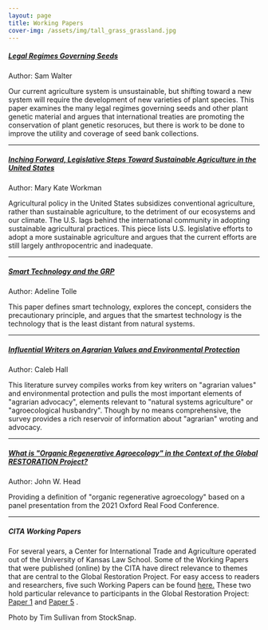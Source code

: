 ```yaml
---
layout: page
title: Working Papers 
cover-img: /assets/img/tall_grass_grassland.jpg
---
```

##### [Legal Regimes Governing Seeds](https://globalrestorationproject.github.io/2020-12-28-legal-seed-regimes/)
Author: Sam Walter

Our current agriculture system is unsustainable, but shifting toward a new system will require the development of new varieties of plant species.  This paper examines the many  legal regimes governing seeds and other plant genetic material and argues that international treaties are promoting the conservation of plant genetic resoruces, but there is work to be done to improve the utility and coverage of seed bank collections. 

---

##### [Inching Forward, Legislative Steps Toward Sustainable Agriculture in the United States](https://globalrestorationproject.github.io/2021-01-01-inching-forward/)
Author: Mary Kate Workman

Agricultural policy in the United States subsidizes conventional agriculture, rather than sustainable agriculture, to the detriment of our ecosystems and our climate.  The U.S. lags behind the international community in adopting sustainable agricultural practices.  This piece lists U.S. legislative efforts to adopt a more sustainable agriculture and argues that the current efforts are still largely anthropocentric and inadequate. 

---

##### [Smart Technology and the GRP](https://globalrestorationproject.github.io/2020-12-22-smart-technology-grp/)
Author: Adeline Tolle

This paper defines smart technology, explores the concept, considers the precautionary principle, and argues that the smartest technology is the technology that is the least distant from natural systems.  

---

##### [Influential Writers on Agrarian Values and Environmental Protection](https://globalrestorationproject.github.io/2020-12-26-literature-survey/)
Author: Caleb Hall

This literature survey compiles works from key writers on "agrarian values" and environmental protection and pulls the most important elements of "agrarian advocacy", elements relevant to "natural systems agriculture" or "agroecological husbandry".  Though by no means comprehensive, the survey provides a rich reservoir of information about "agrarian" wroting and advocacy.

---

##### [What is "Organic Regenerative Agroecology" in the Context of the Global RESTORATION Project?](https://globalrestorationproject.github.io/2021-01-10-organic-restorative-agroecology/)
Author: John W. Head

Providing a definition of "organic regenerative agroecology" based on a panel presentation from the 2021 Oxford Real Food Conference. 

---

##### CITA Working Papers
For several years, a Center for International Trade and Agriculture operated out of the University of Kansas Law School.  Some of the Working Papers that were published (online) by the CITA have direct relevance to themes that are central to the Global Restoration Project.  For easy access to readers and researchers, five such Working Papers can be found [here.](http://law.ku.edu/cita/#working-papers)  These two hold particular relevance to participants in the Global Restoration Project: [Paper 1](http://law.ku.edu/sites/law.drupal.ku.edu/files/docs/centers/CITA_working_paper1_2010.pdf) and [Paper 5](http://law.ku.edu/sites/law.drupal.ku.edu/files/docs/centers/CITA-working-paper5-2016-caleb-hall.pdf) .


Photo by Tim Sullivan from StockSnap. 

